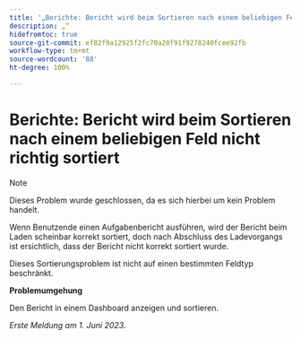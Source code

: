 ```yaml
---
title: '„Berichte: Bericht wird beim Sortieren nach einem beliebigen Feld nicht korrekt sortiert“'
description: „“
hidefromtoc: true
source-git-commit: ef82f9a12925f2fc70a20f91f9278240fcee92fb
workflow-type: tm+mt
source-wordcount: '88'
ht-degree: 100%

---
```



# Berichte: Bericht wird beim Sortieren nach einem beliebigen Feld nicht richtig sortiert

>[!NOTE]
>
>Dieses Problem wurde geschlossen, da es sich hierbei um kein Problem handelt.

Wenn Benutzende einen Aufgabenbericht ausführen, wird der Bericht beim Laden scheinbar korrekt sortiert, doch nach Abschluss des Ladevorgangs ist ersichtlich, dass der Bericht nicht korrekt sortiert wurde.

Dieses Sortierungsproblem ist nicht auf einen bestimmten Feldtyp beschränkt.

**Problemumgehung**

Den Bericht in einem Dashboard anzeigen und sortieren.

_Erste Meldung am 1. Juni 2023._